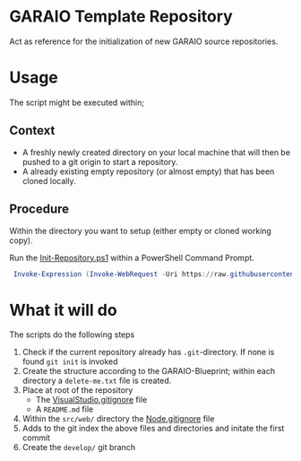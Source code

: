 # GARAIO Template Repository
Act as reference for the initialization of new GARAIO source repositories.

# Usage
The script might be executed within;

## Context
- A freshly newly created directory on your local machine that will then be pushed to a git origin to start a repository.
- A already existing empty repository (or almost empty) that has been cloned locally.

## Procedure

Within the directory you want to setup (either empty or cloned working copy).

Run the [Init-Repository.ps1](/src/init-script/Init-Repository.ps1) within a PowerShell Command Prompt.

```powershell
 Invoke-Expression (Invoke-WebRequest -Uri https://raw.githubusercontent.com/garaio/garaiotemplaterepo/main/src/init-script/Init-Repository.ps1)
```

# What it will do

The scripts do the following steps

1. Check if the current repository already has `.git`-directory. If none is found `git init` is invoked
1. Create the structure according to the GARAIO-Blueprint; within each directory a `delete-me.txt` file is created.
1. Place at root of the repository
   - The [VisualStudio.gitignore](https://raw.githubusercontent.com/github/gitignore/main/VisualStudio.gitignore) file
   - A `README.md` file
1. Within the `src/web/` directory the [Node.gitignore](https://raw.githubusercontent.com/github/gitignore/main/Node.gitignore) file
1. Adds to the git index the above files and directories and initate the first commit
1. Create the `develop/` git branch
